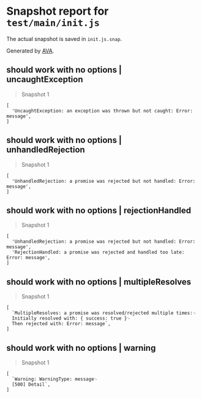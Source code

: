 # Snapshot report for `test/main/init.js`

The actual snapshot is saved in `init.js.snap`.

Generated by [AVA](https://avajs.dev).

## should work with no options | uncaughtException

> Snapshot 1

    [
      'UncaughtException: an exception was thrown but not caught: Error: message',
    ]

## should work with no options | unhandledRejection

> Snapshot 1

    [
      'UnhandledRejection: a promise was rejected but not handled: Error: message',
    ]

## should work with no options | rejectionHandled

> Snapshot 1

    [
      'UnhandledRejection: a promise was rejected but not handled: Error: message',
      'RejectionHandled: a promise was rejected and handled too late: Error: message',
    ]

## should work with no options | multipleResolves

> Snapshot 1

    [
      `MultipleResolves: a promise was resolved/rejected multiple times:␊
      Initially resolved with: { success: true }␊
      Then rejected with: Error: message`,
    ]

## should work with no options | warning

> Snapshot 1

    [
      `Warning: WarningType: message␊
      [500] Detail`,
    ]
